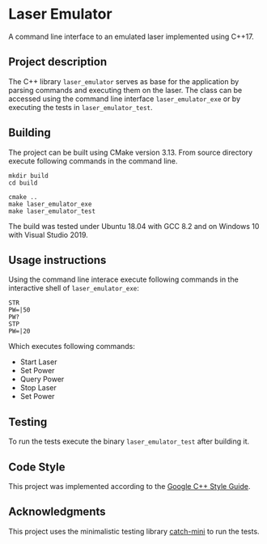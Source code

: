 # Laser Emulator
A command line interface to an emulated laser implemented using C++17.

## Project description
The C++ library `laser_emulator` serves as base for the application by parsing commands and executing them on the laser.
The class can be accessed using the command line interface `laser_emulator_exe` or by executing the tests in `laser_emulator_test`.

## Building
The project can be built using CMake version 3.13.
From source directory execute following commands in the command line.

```
mkdir build
cd build

cmake ..
make laser_emulator_exe
make laser_emulator_test
```

The build was tested under Ubuntu 18.04 with GCC 8.2 and on Windows 10 with Visual Studio 2019.

## Usage instructions
Using the command line interace execute following commands in the interactive shell of `laser_emulator_exe`:
```
STR
PW=|50
PW?
STP
PW=|20
```
Which executes following commands:
* Start Laser
* Set Power
* Query Power
* Stop Laser
* Set Power

## Testing
To run the tests execute the binary `laser_emulator_test` after building it.

## Code Style
This project was implemented according to the [Google C++ Style Guide](https://google.github.io/styleguide/cppguide.html).


## Acknowledgments
This project uses the minimalistic testing library [catch-mini](https://github.com/GValiente/catch-mini) to run the tests.